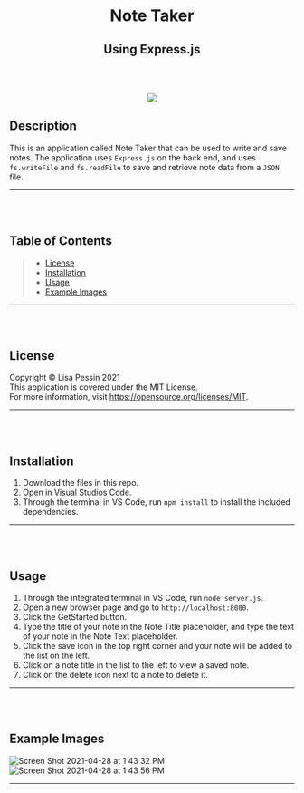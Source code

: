 <h1 align="center">Note Taker </h1>
<h2 align="center">Using Express.js </h2>    

<br/><br/>

<p align="center">
<img src="https://img.shields.io/badge/License-MIT-yellow.svg"/>
</p>

## Description
This is an application called Note Taker that can be used to write and save notes. The application uses `Express.js` on the back end, and uses `fs.writeFile` and `fs.readFile` to save and retrieve note data from a `JSON` file.
***
<br/><br/>

## Table of Contents
>* [License](#license)
>* [Installation](#installation)
>* [Usage](#usage)
>* [Example Images](#example-images)
***
<br/><br/>

## License
  Copyright © Lisa Pessin 2021  
  This application is covered under the MIT License.  
  For more information, visit https://opensource.org/licenses/MIT.

  ***
  <br/><br/>

## Installation
1. Download the files in this repo.
  2. Open in Visual Studios Code.
  3. Through the terminal in VS Code, run `npm install` to install the included dependencies.
  ***

<br/><br/>

## Usage
1. Through the integrated terminal in VS Code, run `node server.js`.
  2. Open a new browser page and go to `http://localhost:8080`.
  3. Click the GetStarted button.
  4. Type the title of your note in the Note Title placeholder, and type the text of your note in the Note Text placeholder.
  5. Click the save icon in the top right corner and your note will be added to the list on the left. 
  6. Click on a note title in the list to the left to view a saved note.
  7. Click on the delete icon next to a note to delete it.

  ***
<br/><br/>

## Example Images
![Screen Shot 2021-04-28 at 1 43 32 PM](https://user-images.githubusercontent.com/77073582/116449352-15a19000-a828-11eb-8945-ddfcc6acee1f.png)
![Screen Shot 2021-04-28 at 1 43 56 PM](https://user-images.githubusercontent.com/77073582/116449369-1a664400-a828-11eb-8b48-758c10c51edf.png)

***